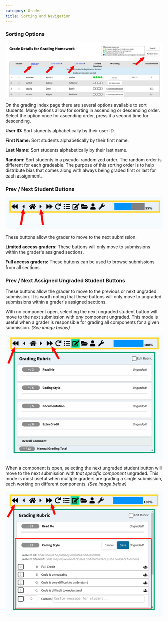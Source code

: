 ```yaml
---
category: Grader
title: Sorting and Navigation
---
```


### Sorting Options

![](/images/sorting_and_navigation/index.png)

On the grading index page there are several options available to sort students.  Many options allow for sorting
in ascending or descending order.  Select the option once for ascending order, press it a second time for descending.

**User ID:** Sort students alphabetically by their user ID.

**First Name:** Sort students alphabetically by their first name.

**Last Name:** Sort students alphabetically by their last name.

**Random:** Sort students in a pseudo-randomized order.  The random order is different for each gradeable.  The purpose
of this sorting order is to help distribute bias that comes along with always being graded first or last for each assignment.

### Prev / Next Student Buttons

![](/images/sorting_and_navigation/prev_next_buttons.png)

These buttons allow the grader to move to the next submission.

**Limited access graders:** These buttons will only move to submissions within the grader's assigned sections.

**Full access graders:** These buttons can be used to browse submissions from all sections.

### Prev / Next Assigned Ungraded Student Buttons

These buttons allow the grader to move to the previous or next ungraded submission.
It is worth noting that these buttons will only move to ungraded submissions within a grader's assigned sections.

With no component open, selecting the next ungraded student button will move to the next submission with *any* component
ungraded.  This mode is useful when a grader is responsible for grading all components for a given submission. *(See image below)*

![](/images/sorting_and_navigation/closed_components.png)

When a component is open, selecting the next ungraded student button will move to the next submission with
*that specific component* ungraded.  This mode is most useful when multiple graders are grading a single submission, each
working on different components. *(See image below)*

![](/images/sorting_and_navigation/open_components.png)